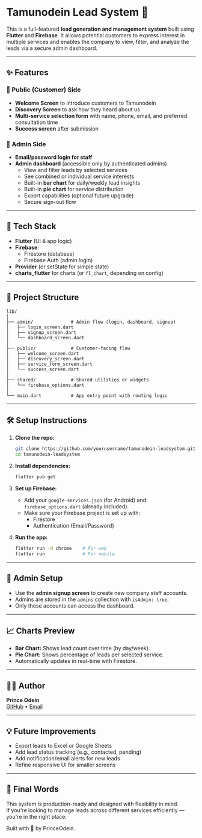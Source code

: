 
# Tamunodein Lead System 🚀

This is a full-featured **lead generation and management system** built using **Flutter** and **Firebase**. It allows potential customers to express interest in multiple services and enables the company to view, filter, and analyze the leads via a secure admin dashboard.

---

## ✨ Features

### 🔹 Public (Customer) Side
- **Welcome Screen** to introduce customers to Tamunodein
- **Discovery Screen** to ask how they heard about us
- **Multi-service selection form** with name, phone, email, and preferred consultation time
- **Success screen** after submission

### 🔹 Admin Side
- **Email/password login for staff**
- **Admin dashboard** (accessible only by authenticated admins)
  - View and filter leads by selected services
  - See combined or individual service interests
  - Built-in **bar chart** for daily/weekly lead insights
  - Built-in **pie chart** for service distribution
  - Export capabilities (optional future upgrade)
  - Secure sign-out flow

---

## 🧱 Tech Stack

- **Flutter** (UI & app logic)
- **Firebase**:
  - Firestore (database)
  - Firebase Auth (admin login)
- **Provider** (or setState for simple state)
- **charts_flutter** for charts (or `fl_chart`, depending on config)

---

## 📂 Project Structure

```
lib/
│
├── admin/              # Admin flow (login, dashboard, signup)
│   ├── login_screen.dart
│   ├── signup_screen.dart
│   └── dashboard_screen.dart
│
├── public/             # Customer-facing flow
│   ├── welcome_screen.dart
│   ├── discovery_screen.dart
│   ├── service_form_screen.dart
│   └── success_screen.dart
│
├── shared/             # Shared utilities or widgets
│   └── firebase_options.dart
│
└── main.dart           # App entry point with routing logic
```

---

## 🛠️ Setup Instructions

1. **Clone the repo:**
   ```bash
   git clone https://github.com/yourusername/tamunodein-leadsystem.git
   cd tamunodein-leadsystem
   ```

2. **Install dependencies:**
   ```bash
   flutter pub get
   ```

3. **Set up Firebase:**
   - Add your `google-services.json` (for Android) and `firebase_options.dart` (already included).
   - Make sure your Firebase project is set up with:
     - Firestore
     - Authentication (Email/Password)

4. **Run the app:**
   ```bash
   flutter run -d chrome    # For web
   flutter run              # For mobile
   ```

---

## 🔐 Admin Setup

- Use the **admin signup screen** to create new company staff accounts.
- Admins are stored in the `admins` collection with `isAdmin: true`.
- Only these accounts can access the dashboard.

---

## 📈 Charts Preview

- **Bar Chart:** Shows lead count over time (by day/week).
- **Pie Chart:** Shows percentage of leads per selected service.
- Automatically updates in real-time with Firestore.

---

## 🙋‍♂️ Author

**Prince Odein**  
[GitHub](https://github.com/PrinceOdein) • [Email](mailto:odeinanyanwu@gmail.com)

---

## 💡 Future Improvements

- Export leads to Excel or Google Sheets
- Add lead status tracking (e.g., contacted, pending)
- Add notification/email alerts for new leads
- Refine responsive UI for smaller screens

---

## 🏁 Final Words

This system is production-ready and designed with flexibility in mind.  
If you're looking to manage leads across different services efficiently — you're in the right place.

Built with 💙 by PrinceOdein.
